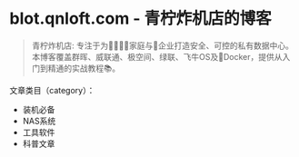 # blot.qnloft.com - 青柠炸机店的博客

> 青柠炸机店: 专注于为👨‍👩‍👧‍👦家庭与🏢企业打造安全、可控的私有数据中心。
> 本博客覆盖群晖、威联通、极空间、绿联、飞牛OS及🐳Docker，提供从入门到精通的实战教程📚。

文章类目（category）：

- 装机必备
- NAS系统
- 工具软件
- 科普文章
